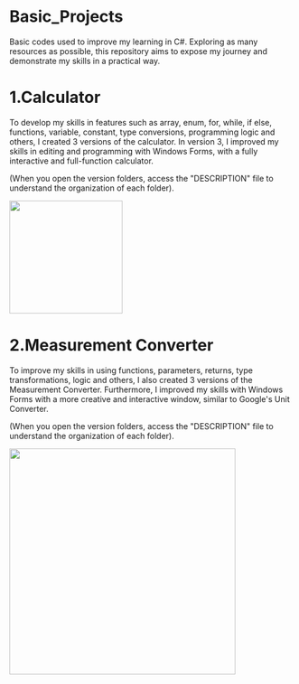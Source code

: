 # Basic_Projects
Basic codes used to improve my learning in C#.  Exploring as many resources as possible, this repository aims to expose my journey and demonstrate my skills in a practical way.

# 1.Calculator 

  To develop my skills in features such as array, enum, for, while, if else, functions, variable, constant, type conversions, programming logic and others, I created 3 versions
  of the calculator. In version 3, I improved my skills in editing and programming with Windows Forms, with a fully
  interactive and full-function calculator.
  
 (When you open the version folders, access the "DESCRIPTION" file to understand the organization of each folder).

<img src = "https://github.com/user-attachments/assets/9d86de66-e6d8-414c-a55a-10bc069287db" width="200">




# 2.Measurement Converter

  To improve my skills in using functions, parameters, returns, type transformations, logic and others, I also created 3 versions of the Measurement Converter. Furthermore, I
  improved my skills with Windows Forms with a more creative and interactive window, similar to Google's Unit Converter.
  
  (When you open the version folders, access the "DESCRIPTION" file to understand the organization of each folder).

<img src="https://github.com/user-attachments/assets/2d81927e-7dbd-430c-9454-bf09b7783198" width="400">

